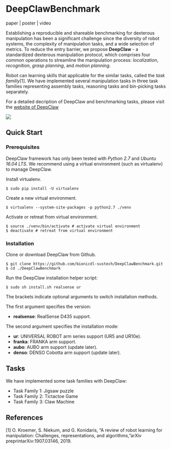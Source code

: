 # DeepClawBenchmark

paper | poster | video

Establishing a reproducible and shareable benchmarking for dexterous manipulation has been a significant challenge since the diversity of robot systems, the complexity of manipulation tasks, and a wide selection of metrics. To reduce the entry barrier, we propose **DeepClaw** - a standardized dexterous manipulation protocol, which comprises four common operations to streamline the manipulation process: *localization*, *recognition*, *grasp planning*, and *motion planning*. 

Robot can learning skills that applicable for the similar tasks, called the *task familiy*[1]. We have implemented several manipulation tasks in three task families representing assembly tasks, reasoning tasks and bin-picking tasks separately.

For a detailed decription of DeepClaw and benchmarking tasks, please visit the [website of DeepClaw](https://bionicdl-sustech.github.io/DeepClawBenchmark/)

![](https://github.com/bionicdl-sustech/DeepClawBenchmark/blob/master/Documents/Figs/deepclaw-framework.png)

## Quick Start

### Prerequisites

DeepClaw framework has only been tested with *Python 2.7* and *Ubuntu 16.04 LTS*. We recommend using a virtual environment (such as virtualenv) to manage DeepClaw.

Install virtualenv.

```shell
$ sudo pip install -U virtualenv
```

Create a new virtual environment.

```shell
$ virtualenv --system-site-packages -p python2.7 ./venv
```

Activate or retreat from virtual environment.

```shell
$ source ./venv/bin/activate # activate virtual environment
$ deactivate # retreat from virtual environment
```

### Installation

Clone or download DeepClaw from Github.

```shell
$ git clone https://github.com/bionicdl-sustech/DeepClawBenchmark.git
$ cd ./DeepClawBenchmark
```

Run the DeepClaw installation helper script:

```shell
$ sudo sh install.sh realsense ur
```

The brackets indicate optional arguments to switch installation methods.

The first argument specifies the version:

- **realsense**: RealSense D435 support.

The second argument specifies the installation mode:

- **ur**: UNIVERSAL ROBOT arm series support (UR5 and UR10e).
- **franka**: FRANKA arm support.
- **aubo**: AUBO arm support (update later).
- **denso**: DENSO Cobotta arm support (update later).

## <a name="tasks">Tasks</a>
We have implemented some task families with DeepClaw:
- Task Family 1: Jigsaw puzzle
- Task Family 2: Tictactoe Game
- Task Family 3: Claw Machine

## References
[1] O. Kroemer, S. Niekum, and G. Konidaris, “A review of robot learning for manipulation: Challenges, representations, and algorithms,”arXiv preprintarXiv:1907.03146, 2019.
